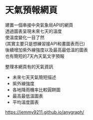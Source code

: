 # 天氣預報網頁 
  

建置一個串接中央氣象局API的網頁  
透過圖表呈現未來七天的溫度  
使溫度變化一目了然  
(其實主要只是想練習接API和畫圖表而已)  
後續增加紫外線強度以及最高最低溫的圖表  
也有簡短的7天內天氣文字預報 

整理本網頁有的天氣資訊  
+ 未來七天天氣簡短描述 
+ 紫外線強度  
+ 各地降雨機率比較圓餅圖
+ 最高最低溫圖表
+ 平均溫度圖表  

https://jemmy9211.github.io/anygraph/
